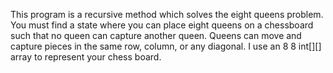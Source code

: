 This program is a recursive method which solves the eight queens problem. You must find a state where you can place eight queens on a chessboard such that no queen can capture another queen. Queens can move and capture pieces in the same row, column, or any diagonal.
I use an 8	8 int[][] array to represent your chess board. 



